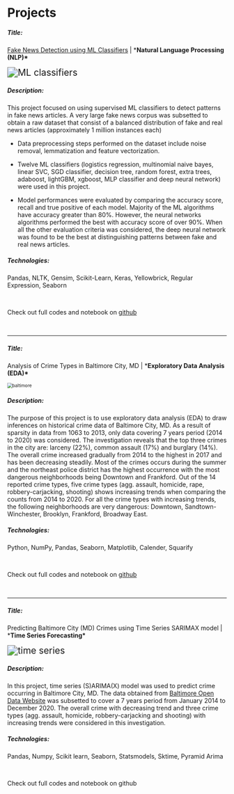 # Projects        

##### Title:

[Fake News Detection using ML Classifiers](https://oasanusi.github.io/fake_news_detection) | ***Natural Language Processing (NLP)\***

<img src="C:\Users\lanre\Pictures\models.png" alt="ML classifiers" style="zoom:150%;" />

##### Description:

This project focused on using supervised ML classifiers to detect patterns in fake news articles. A very large fake news corpus was subsetted to obtain a raw dataset that consist of a balanced distribution of fake and real news articles (approximately 1 million instances each)                

- Data preprocessing steps performed on the dataset include noise removal, lemmatization and feature vectorization.

- Twelve ML classifiers (logistics regression, multinomial naive bayes, linear SVC, SGD classifier, decision tree, random forest, extra trees, adaboost, lightGBM, xgboost, MLP classifier and deep neural network) were used in this project.

- Model performances were evaluated by comparing the accuracy score, recall and true positive of each model. Majority of the ML algorithms have accuracy greater than 80%. However, the neural networks algorithms performed the best with accuracy score of over 90%. When all the other evaluation criteria was considered, the deep neural network was found to be the best at distinguishing patterns between fake and real news articles.

  

##### Technologies:

Pandas, NLTK, Gensim, Scikit-Learn, Keras, Yellowbrick, Regular Expression, Seaborn

​                              

Check out full codes and notebook on [github](https://github.com/oasanusi/Fake-News-Detection-Using-Machine-Learning-Classifiers/blob/main/notebooks/Fake%20News%20Detection_new.ipynb)

​        

------

##### Title:

Analysis of Crime Types in Baltimore City, MD | ***Exploratory Data Analysis (EDA)\***

<img src="C:\Users\lanre\Pictures\baltimore_crime.png" alt="baltimore" style="zoom:72%;" />

##### Description:

The purpose of this project is to  use exploratory data analysis (EDA) to draw inferences on historical crime data of Baltimore City, MD. As a result of sparsity in data from 1063 to 2013, only data covering 7 years period (2014 to 2020) was considered. The investigation reveals that the top three crimes in the city are: larceny (22%), common assault (17%) and burglary (14%). The overall crime increased gradually from 2014 to the highest in 2017 and has been decreasing steadily. Most of the crimes occurs during the summer and the northeast police district has the highest occurrence with the most dangerous neighborhoods being Downtown and Frankford. Out of the 14 reported crime types, five crime types (agg. assault, homicide, rape, robbery-carjacking, shooting) shows increasing trends when comparing the counts from 2014 to 2020. For all the crime types with increasing trends, the following neighborhoods are very dangerous: Downtown, Sandtown-Winchester, Brooklyn, Frankford, Broadway East.

##### Technologies:

Python, NumPy, Pandas, Seaborn, Matplotlib, Calender, Squarify

​                                

Check out full codes and notebook on [github](https://github.com/oasanusi/Fake-News-Detection-Using-Machine-Learning-Classifiers/blob/main/notebooks/Fake%20News%20Detection_new.ipynb)

​            

------

##### Title:

Predicting Baltimore City (MD) Crimes using Time Series SARIMAX model | ***Time Series Forecasting\***        

<img src="C:\Users\lanre\Pictures\ts_baltimore.png" alt="time series" style="zoom:150%;" />

##### Description:

In this project, time series (S)ARIMA(X) model was used to predict crime occurring in Baltimore City, MD. The  data obtained from [Baltimore Open Data Website](https://data.baltimorecity.gov/datasets/part1-crime-data/data?geometry=-86.354%2C37.108%2C-71.534%2C40.112) was subsetted to cover a 7 years period from January 2014 to December 2020. The overall crime with decreasing trend and three crime types (agg. assault, homicide, robbery-carjacking and shooting) with increasing trends were considered in this investigation. 

##### Technologies:

Pandas, Numpy, Scikit learn, Seaborn, Statsmodels, Sktime, Pyramid Arima 

​                           

Check out full codes and notebook on github